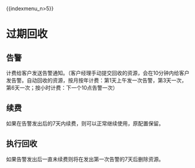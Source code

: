 {{indexmenu_n>5}}

# 过期回收

## 告警

计费给客户发送告警通知。（客户经理手动提交回收的资源，会在10分钟内给客户发告警。自动回收的资源，按月按年计费：第1天上午发一次告警，第3天一次，第6天一次；按小时计费：下一个10点告警一次）

## 续费

如果在告警发出后的7天内续费，则可以正常继续使用，原配置保留。

## 执行回收

如果告警发出后一直未续费则将在发出第一次告警的7天后删除资源。
